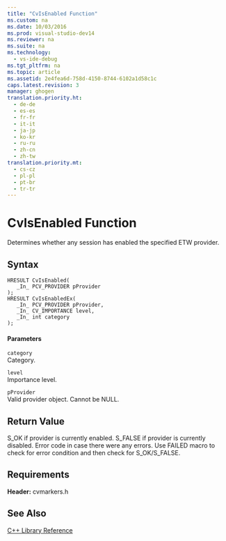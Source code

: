 ```yaml
---
title: "CvIsEnabled Function"
ms.custom: na
ms.date: 10/03/2016
ms.prod: visual-studio-dev14
ms.reviewer: na
ms.suite: na
ms.technology: 
  - vs-ide-debug
ms.tgt_pltfrm: na
ms.topic: article
ms.assetid: 2e4fea6d-758d-4150-8744-6102a1d58c1c
caps.latest.revision: 3
manager: ghogen
translation.priority.ht: 
  - de-de
  - es-es
  - fr-fr
  - it-it
  - ja-jp
  - ko-kr
  - ru-ru
  - zh-cn
  - zh-tw
translation.priority.mt: 
  - cs-cz
  - pl-pl
  - pt-br
  - tr-tr
---
```

# CvIsEnabled Function
Determines whether any session has enabled the specified ETW provider.  
  
## Syntax  
  
```  
HRESULT CvIsEnabled(  
   _In_ PCV_PROVIDER pProvider  
);  
HRESULT CvIsEnabledEx(  
   _In_ PCV_PROVIDER pProvider,  
   _In_ CV_IMPORTANCE level,  
   _In_ int category  
);  
```  
  
#### Parameters  
 `category`  
 Category.  
  
 `level`  
 Importance level.  
  
 `pProvider`  
 Valid provider object. Cannot be NULL.  
  
## Return Value  
 S_OK if provider is currently enabled. S_FALSE if provider is currently disabled. Error code in case there were any errors. Use FAILED macro to check for error condition and then check for S_OK/S_FALSE.  
  
## Requirements  
 **Header:** cvmarkers.h  
  
## See Also  
 [C++ Library Reference](../VS_IDE/C---Library-Reference.md)